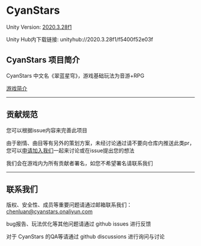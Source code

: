 # CyanStars

Unity Version: [2020.3.28f1](https://unity3d.com/get-unity/download/archive)

Unity Hub内下载链接: unityhub://2020.3.28f1/f5400f52e03f

## CyanStars 项目简介

CyanStars 中文名《翠蓝星穹》，游戏基础玩法为音游+RPG

[游戏简介](https://www.yuque.com/cys-chenluan/wiki/ozl7f7)

---

## 贡献规范

您可以根据issue内容来完善此项目

由于剧情、曲目等有另外的策划方案，未经讨论通过请不要向仓库内推送此类pr，您可以[申请加入我们](http://chenluan.mikecrm.com/JeKq3DU)一起来讨论或在issue提出您的想法

我们会在游戏内为所有贡献者署名，如您不希望署名请联系我们

---

## 联系我们

版权、安全性、成员等重要问题请通过邮箱联系我们：chenluan@cyanstars.onaliyun.com

bug报告、玩法优化等其他问题请通过 github issues 进行反馈

对于 CyanStars 的QA等请通过 github discussions 进行询问与讨论
